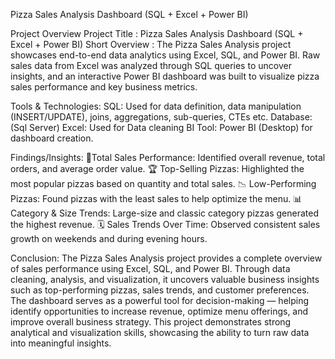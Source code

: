 Pizza Sales Analysis Dashboard (SQL + Excel + Power BI)

Project Overview
Project Title : Pizza Sales Analysis Dashboard (SQL + Excel + Power BI)
Short Overview : The Pizza Sales Analysis project showcases end-to-end data analytics using Excel, SQL, and Power BI.
Raw sales data from Excel was analyzed through SQL queries to uncover insights, and an interactive Power BI dashboard was built to visualize pizza sales performance and key business metrics.

Tools & Technologies:
SQL: Used for data definition, data manipulation (INSERT/UPDATE), joins, aggregations, sub-queries, CTEs etc.
Database: (Sql Server)
Excel: Used for Data cleaning 
BI Tool: Power BI (Desktop) for dashboard creation.

Findings/Insights:
🍕Total Sales Performance: Identified overall revenue, total orders, and average order value.
🏆 Top-Selling Pizzas: Highlighted the most popular pizzas based on quantity and total sales.
📉 Low-Performing Pizzas: Found pizzas with the least sales to help optimize the menu.
📊 Category & Size Trends: Large-size and classic category pizzas generated the highest revenue.
🗓️ Sales Trends Over Time: Observed consistent sales growth on weekends and during evening hours.

Conclusion:
The Pizza Sales Analysis project provides a complete overview of sales performance using Excel, SQL, and Power BI.
Through data cleaning, analysis, and visualization, it uncovers valuable business insights such as top-performing pizzas, sales trends, and customer preferences.
The dashboard serves as a powerful tool for decision-making — helping identify opportunities to increase revenue, optimize menu offerings, and improve overall business strategy.
This project demonstrates strong analytical and visualization skills, showcasing the ability to turn raw data into meaningful insights.




